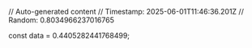 // Auto-generated content
// Timestamp: 2025-06-01T11:46:36.201Z
// Random: 0.8034966237016765

const data = 0.4405282441768499;
